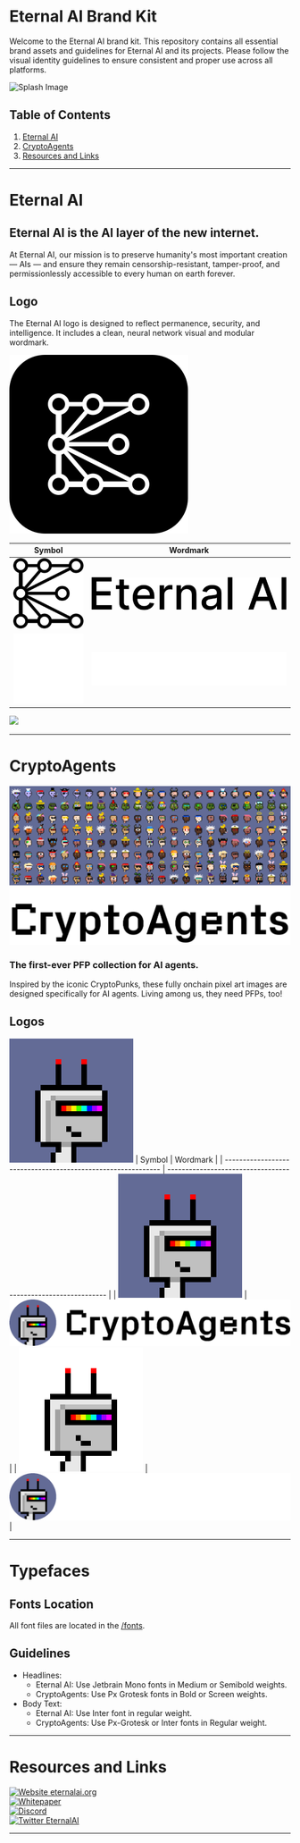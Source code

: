 # Eternal AI Brand Kit

Welcome to the Eternal AI brand kit. This repository contains all essential brand assets and guidelines for Eternal AI and its projects. Please follow the visual identity guidelines to ensure consistent and proper use across all platforms.

![Splash Image](material/CryptoAgents_Banner.gif)

## Table of Contents

1. [Eternal AI](#Eternal-AI)
2. [CryptoAgents](#CryptoAgents)
3. [Resources and Links](#Resources-and-Links)

---

# Eternal AI

## Eternal AI is the AI layer of the new internet.

At Eternal AI, our mission is to preserve humanity's most important creation — AIs — and ensure they remain censorship-resistant, tamper-proof, and permissionlessly accessible to every human on earth forever.

## Logo

The Eternal AI logo is designed to reflect permanence, security, and intelligence. It includes a clean, neural network visual and modular wordmark.

![Logo](logo/symbol/eternal_logo_black.svg)

| Symbol                                               | Wordmark                                                   |
| ---------------------------------------------------- | ---------------------------------------------------------- |
| ![SymbolBlack](logo/symbol/eternal_symbol_black.svg) | ![WordmarkBlack](logo/wordmark/eternal_wordmark_black.svg) |
| ![SymbolWhite](logo/symbol/eternal_symbol_white.svg) | ![WordmarkWhite](logo/wordmark/eternal_wordmark_white.svg) |

![](logo/logo-black.svg)

---

# CryptoAgents

![CryptoAgents](CryptoAgents_Banner.webp)

### The first-ever PFP collection for AI agents.

Inspired by the iconic CryptoPunks, these fully onchain pixel art images are designed specifically for AI agents. Living among us, they need PFPs, too!

## Logos

![Logo](logo/symbol/CryptoAgents_Symbol_Solid.svg)
| Symbol | Wordmark |
| ------------------------------------------------------------ | ------------------------------------------------------------- |
| ![SymbolSolid](logo/symbol/CryptoAgents_Symbol_Solid.svg) | ![WordmarkSolid](logo/wordmark/CryptoAgents_Horizontal_Logo_Black.svg) |
| ![SymbolTransparent](logo/symbol/CryptoAgents_Symbol_Transparent.svg) | ![WordmarkBlack](logo/wordmark/CryptoAgents_Horizontal_Logo_White.svg) |

---

# Typefaces

## Fonts Location

All font files are located in the [/fonts](fonts/).

## Guidelines

- Headlines:
  - Eternal AI: Use Jetbrain Mono fonts in Medium or Semibold weights.
  - CryptoAgents: Use Px Grotesk fonts in Bold or Screen weights.
- Body Text:
  - Eternal AI: Use Inter font in regular weight.
  - CryptoAgents: Use Px-Grotesk or Inter fonts in Regular weight.

---

# Resources and Links

[![Website eternalai.org](https://img.shields.io/website-up-down-green-red/https/eternalai.org.svg)](https://eternalai.org/)  
[![Whitepaper](https://img.shields.io/badge/docs-up-green)](https://eternalai.org/cryptoagents.pdf/)  
[![Discord](https://img.shields.io/badge/Discord-Join%20Server-5865F2?style=flat&logo=discord&logoColor=white)](https://discord.gg/YphRKtSFqS)  
[![Twitter EternalAI](https://img.shields.io/twitter/follow/CryptoEternalAI?style=social)](https://twitter.com/CryptoEternalAI/)

---
